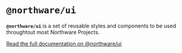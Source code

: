 # `@northware/ui`

**`@northware/ui`** is a set of reusable styles and components to be used throughtout most Northware Projects.

[Read the full documentation on @northware/ui](https://ncsnorthware.mintlify.app/ui/introduction)
